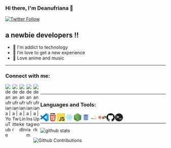 ### Hi there, I'm Deanufriana 👋

[![Twitter Follow](https://img.shields.io/twitter/follow/deanufriana?color=1DA1F2&logo=twitter&style=for-the-badge)](https://twitter.com/intent/follow?original_referer=https%3A%2F%2Fgithub.com%2FcodeSTACKr&screen_name=deanufriana)

## a newbie developers !!

- 🔭 I'm addict to technology
- 🌱 I’m love to get a new experience
- 👯 Love anime and music

---

### Connect with me:

[<img align="left" alt="deanufriana | YouTube" width="22px" src="https://cdn.jsdelivr.net/npm/simple-icons@v3/icons/youtube.svg" />][youtube]
[<img align="left" alt="deanufriana | Twitter" width="22px" src="https://cdn.jsdelivr.net/npm/simple-icons@v3/icons/twitter.svg" />][twitter]
[<img align="left" alt="deanufriana | LinkedIn" width="22px" src="https://cdn.jsdelivr.net/npm/simple-icons@v3/icons/linkedin.svg" />][linkedin]
[<img align="left" alt="deanufriana | Instagram" width="22px" src="https://cdn.jsdelivr.net/npm/simple-icons@v3/icons/instagram.svg" />][instagram]
[<img align="left" alt="deanufriana | Upwork" width="22px" src="https://cdn.jsdelivr.net/npm/simple-icons@v3/icons/upwork.svg" />][upwork]


<br />

---

### Languages and Tools:

[<img align="left" alt="Visual Studio Code" width="26px" src="https://raw.githubusercontent.com/github/explore/80688e429a7d4ef2fca1e82350fe8e3517d3494d/topics/visual-studio-code/visual-studio-code.png" />]()
[<img align="left" alt="HTML5" width="26px" src="https://raw.githubusercontent.com/github/explore/80688e429a7d4ef2fca1e82350fe8e3517d3494d/topics/html/html.png" />]()
[<img align="left" alt="JavaScript" width="26px" src="https://raw.githubusercontent.com/github/explore/80688e429a7d4ef2fca1e82350fe8e3517d3494d/topics/javascript/javascript.png" />]()
[<img align="left" alt="React" width="26px" src="https://raw.githubusercontent.com/github/explore/80688e429a7d4ef2fca1e82350fe8e3517d3494d/topics/react/react.png" />]()
[<img align="left" alt="Node.js" width="26px" src="https://raw.githubusercontent.com/github/explore/80688e429a7d4ef2fca1e82350fe8e3517d3494d/topics/nodejs/nodejs.png" />]()
[<img align="left" alt="SQL" width="26px" src="https://raw.githubusercontent.com/github/explore/80688e429a7d4ef2fca1e82350fe8e3517d3494d/topics/sql/sql.png" />]()
[<img align="left" alt="MySQL" width="26px" src="https://raw.githubusercontent.com/github/explore/80688e429a7d4ef2fca1e82350fe8e3517d3494d/topics/mysql/mysql.png" />]()
[<img align="left" alt="Git" width="26px" src="https://raw.githubusercontent.com/github/explore/80688e429a7d4ef2fca1e82350fe8e3517d3494d/topics/git/git.png" />]()
[<img align="left" alt="GitHub" width="26px" src="https://raw.githubusercontent.com/github/explore/78df643247d429f6cc873026c0622819ad797942/topics/github/github.png" />]()
[<img align="left" alt="Terminal" width="26px" src="https://raw.githubusercontent.com/github/explore/80688e429a7d4ef2fca1e82350fe8e3517d3494d/topics/terminal/terminal.png" />]()

<br />

---  
![github stats](https://github-readme-stats.vercel.app/api?username=deanufriana&show_icons=true)

![Github Contributions](https://github-readme-streak-stats.herokuapp.com/?user=deanufriana&hide_border=true)

[twitter]: https://twitter.com/deanufriana
[youtube]: https://www.youtube.com/DeviAdiNufriana
[instagram]: https://www.instagram.com/deanufriana/
[linkedin]: https://www.linkedin.com/in/devi-adi-nufriana-6a174a12a/
[upwork]: https://www.upwork.com/freelancers/~0184d7dce8f8055ca5
